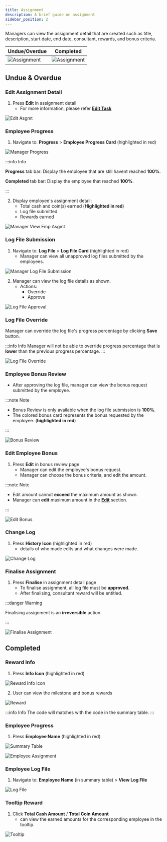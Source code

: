 ```yaml
---
title: Assignment
description: A brief guide on assignment
sidebar_position: 2
---
```


Managers can view the assignment detail that are created such as title, description, start date, end date, consultant, rewards, and bonus criteria.

| Undue/Overdue                                                | Completed                                                | 
|--------------------------------------------------------------|----------------------------------------------------------|
| ![Assignment](../../../../../static/img/integration/vision/task/mgrAssignmentDetail.png) | ![Assignment](../../../../../static/img/integration/vision/task/mgrCompleteAsgmt.png)|

## Undue & Overdue 

### Edit Assignment Detail
1. Press **Edit** in assignment detail
    - For more information, please refer [**Edit Task**](task_creation/task-edit)

![Edit Asgmt](../../../../../static/img/integration/vision/task/editAsgmt.png)

### Employee Progress
1. Navigate to: **Progress** > **Employee Progress Card** (highlighted in red)

![Manager Progress](../../../../../static/img/integration/vision/task/mgrProgress.png)

:::info Info

**Progress** tab bar: Display the employee that are still havent reached **100%**.

**Completed** tab bar: Display the employee that reached **100%**.

:::

2. Display employee's assignment detail: 
    - Total cash and coin(s) earned (**Highlighted in red**)
    - Log file submitted 
    - Rewards earned


![Manager View Emp Asgmt](../../../../../static/img/integration/vision/task/mgrViewEmpAsgmt.png)


### Log File Submission
1. Navigate to: **Log File** > **Log File Card** (highlighted in red)
    - Manager can view all unapproved log files submitted by the employees.

![Manager Log File Submission](../../../../../static/img/integration/vision/task/mgrLogFile.png)

2. Manager can view the log file details as shown.
    - Actions: 
        - Override
        - Approve

![Log File Approval](../../../../../static/img/integration/vision/task/logFileApproval.png)

### Log File Override
Manager can override the log file's progress percentage by clicking **Save** button.

:::info Info
    Manager will not be able to override progress percentage that is **lower** than the previous progress percentage.
:::

![Log File Override](../../../../../static/img/integration/vision/task/logFileOverride.png)

### Employee Bonus Review
- After approving the log file, manager can view the bonus request submitted by the employee.

:::note Note

- Bonus Review is only available when the log file submission is **100%**.
- The colored bonus card represents the bonus requested by the employee. (**highlighted in red**)

:::

![Bonus Review](../../../../../static/img/integration/vision/task/bonusReview.png)

### Edit Employee Bonus 
1. Press **Edit** in bonus review page
    - Manager can edit the employee's bonus request.
    - Manager can choose the bonus criteria, and edit the amount.

:::note Note

- Edit amount cannot **exceed** the maximum amount as shown.
- Manager can **edit** maximum amount in the [**Edit**](#23-edit) section.

:::

![Edit Bonus](../../../../../static/img/integration/vision/task/editBonus.png)

### Change Log
1. Press **History Icon** (highlighted in red)
    - details of who made edits and what changes were made.

![Change Log](../../../../../static/img/integration/vision/task/changeLog.png)

### Finalise Assignment
1. Press **Finalise** in assignment detail page
    - To finalise assignment, all log file must be **approved**.
    - After finalising, consultant reward will be entitled.

:::danger Warning

Finalising assignment is an **irreversible** action.

:::

![Finalise Assignment](../../../../../static/img/integration/vision/task/finaliseAsgmt.png)

## Completed 

### Reward Info
1. Press **Info Icon** (highlighted in red)

![Reward Info Icon](../../../../../static/img/integration/vision/task/rwdInfoIcon.png)

2. User can view the milestone and bonus rewards 

![Reward](../../../../../static/img/integration/vision/task/rewardDialog.png)

:::info Info
    The code will matches with the code in the summary table.
:::

### Employee Progress
1.  Press **Employee Name** (highlighted in red)

![Summary Table](../../../../../static/img/integration/vision/task/summaryTable-1.png)

![Employee Assignment](../../../../../static/img/integration/vision/task/mgrViewEmpCompleteAsmgt.png)


### Employee Log File
1. Navigate to: **Employee Name** (in summary table) > **View Log File** 

![Log File](../../../../../static/img/integration/vision/task/logFile.png)

### Tooltip Reward
1. Click **Total Cash Amount** / **Total Coin Amount** 
    - can view the earned amounts for the corresponding employee in the tooltip.

![Tooltip](../../../../../static/img/integration/vision/task/tooltipAsgmt.png)


